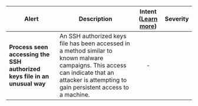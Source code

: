 |Alert|Description|Intent ([Learn more](#intentions))|Severity|
|----|----|:----:|--|
|**Process seen accessing the SSH authorized keys file in an unusual way**|An SSH authorized keys file has been accessed in a method similar to known malware campaigns. This access can indicate that an attacker is attempting to gain persistent access to a machine.|-||


